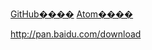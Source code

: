 [GitHub����](https://desktop.github.com/)
[Atom����](https://atom.io/)

http://pan.baidu.com/download
